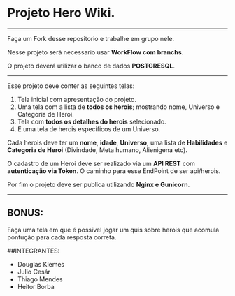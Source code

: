 # Projeto Hero Wiki.
---
Faça um Fork desse repositorio e trabalhe em grupo nele. 

Nesse projeto será necessario usar **WorkFlow com branchs**. 

O projeto deverá utilizar o banco de dados **POSTGRESQL**.  

---

Esse projeto deve conter as seguintes telas:
1. Tela inicial com apresentação do projeto.  
1. Uma tela com a lista de **todos os herois**; mostrando nome, Universo e Categoria de Heroi.
1. Tela com **todos os detalhes do herois** selecionado. 
1. E uma tela de herois especificos de um Universo. 

Cada herois deve ter um **nome**, **idade**, **Universo**, uma lista de **Habilidades** e **Categoria de Heroi** (Divindade, Meta humano, Alienigena etc).

O cadastro de um Heroi deve ser realizado via um **API REST** com **autenticação via Token**. O caminho para esse EndPoint de ser api/herois.

Por fim o projeto deve ser publica utilizando **Nginx e Gunicorn**. 

---

## BONUS:

Faça uma tela em que é possível jogar um quis sobre herois que acomula pontução para cada resposta correta.




##INTEGRANTES:

- Douglas Klemes
- Julio Cesár
- Thiago Mendes
- Heitor Borba
 
 
